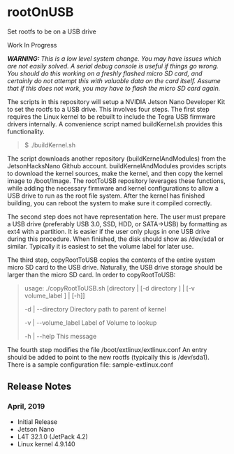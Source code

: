 # rootOnUSB
Set rootfs to be on a USB drive

Work In Progress

<em><b>WARNING: </b>This is a low level system change. You may have issues which are not easily solved. A serial debug console is useful if things go wrong. You should do this working on a freshly flashed micro SD card, and certainly do not attempt this with valuable data on the card itself. Assume that if this does not work, you may have to flash the micro SD card again.</em>

The scripts in this repository will setup a NVIDIA Jetson Nano Developer Kit to set the rootfs to a USB drive. This involves four steps. The first step requires the Linux kernel to be rebuilt to include the Tegra USB firmware drivers internally. A convenience script named buildKernel.sh provides this functionality.

> $ ./buildKernel.sh

The script downloads another repository (buildKernelAndModules) from the JetsonHacksNano Github account. buildKernelAndModules provides scripts to download the kernel sources, make the kernel, and then copy the kernel image to /boot/Image. The rootToUSB repository leverages these functions, while adding the necessary firmware and kernel configurations to allow a USB drive to run as the root file system. After the kernel has finished building, you can reboot the system to make sure it compiled correctly.

The second step does not have representation here. The user must prepare a USB drive (preferably USB 3.0, SSD, HDD, or SATA->USB) by formatting as ext4 with a partition. It is easier if the user only plugs in one USB drive during this procedure. When finished, the disk should show as /dev/sda1 or similar. Typically it is easiest to set the volume label for later use.

The third step, copyRootToUSB copies the contents of the entire system micro SD card to the USB drive. Naturally, the USB drive storage should be larger than the micro SD card. In order to copyRootToUSB:

> usage: ./copyRootToUSB.sh [directory | [-d directory ] | [-v volume_label ] | [-h]]
>
> -d | --directory     Directory path to parent of kernel
>
> -v | --volume_label  Label of Volume to lookup
>
> -h | --help  This message

The fourth step modifies the file /boot/extlinux/extlinux.conf An entry should be added to point to the new rootfs (typically this is /dev/sda1). There is a sample configuration file: sample-extlinux.conf

<h2>Release Notes</h2>

<h3>April, 2019</h3>

* Initial Release
* Jetson Nano
* L4T 32.1.0 (JetPack 4.2)
* Linux kernel 4.9.140

